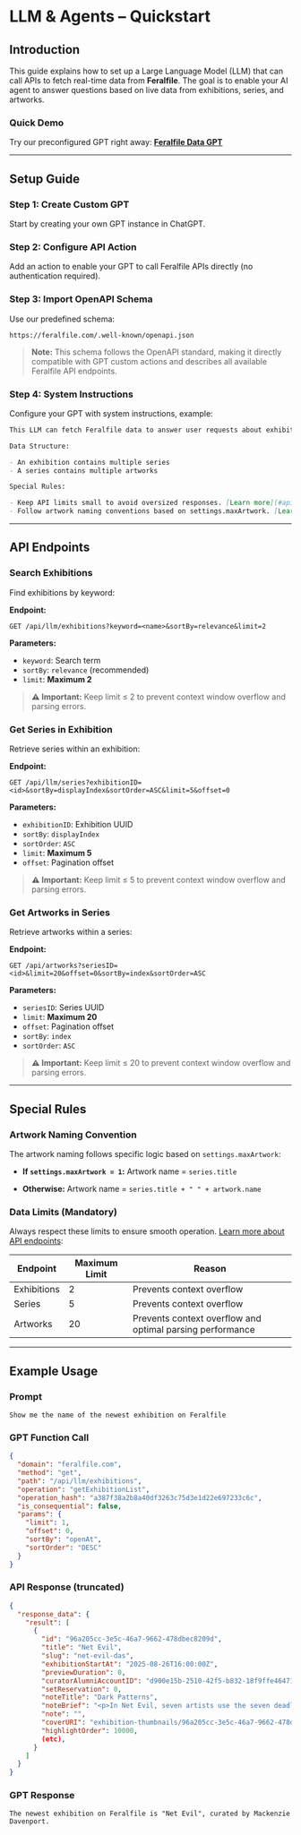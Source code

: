 # LLM & Agents – Quickstart

## Introduction

This guide explains how to set up a Large Language Model (LLM) that can call APIs to fetch real-time data from **Feralfile**. The goal is to enable your AI agent to answer questions based on live data from exhibitions, series, and artworks.

### Quick Demo

Try our preconfigured GPT right away: **[Feralfile Data GPT](https://chatgpt.com/g/g-6894c9f2dfec8191a94e3ae0a7fe82dc-feralfile-data)**

---

## Setup Guide

### Step 1: Create Custom GPT

Start by creating your own GPT instance in ChatGPT.

### Step 2: Configure API Action

Add an action to enable your GPT to call Feralfile APIs directly (no authentication required).

### Step 3: Import OpenAPI Schema

Use our predefined schema:

```
https://feralfile.com/.well-known/openapi.json
```

> **Note:** This schema follows the OpenAPI standard, making it directly compatible with GPT custom actions and describes all available Feralfile API endpoints.

### Step 4: System Instructions

Configure your GPT with system instructions, example:

```markdown
This LLM can fetch Feralfile data to answer user requests about exhibitions, series, and artworks.

Data Structure:

- An exhibition contains multiple series
- A series contains multiple artworks

Special Rules:

- Keep API limits small to avoid oversized responses. [Learn more](#api-endpoints)
- Follow artwork naming conventions based on settings.maxArtwork. [Learn more](#artwork-naming-convention)
```

---

## API Endpoints

### Search Exhibitions

Find exhibitions by keyword:

**Endpoint:**

```http
GET /api/llm/exhibitions?keyword=<name>&sortBy=relevance&limit=2
```

**Parameters:**

- `keyword`: Search term
- `sortBy`: `relevance` (recommended)
- `limit`: **Maximum 2**

> **⚠️ Important:** Keep limit ≤ 2 to prevent context window overflow and parsing errors.

### Get Series in Exhibition

Retrieve series within an exhibition:

**Endpoint:**

```http
GET /api/llm/series?exhibitionID=<id>&sortBy=displayIndex&sortOrder=ASC&limit=5&offset=0
```

**Parameters:**

- `exhibitionID`: Exhibition UUID
- `sortBy`: `displayIndex`
- `sortOrder`: `ASC`
- `limit`: **Maximum 5**
- `offset`: Pagination offset

> **⚠️ Important:** Keep limit ≤ 5 to prevent context window overflow and parsing errors.

### Get Artworks in Series

Retrieve artworks within a series:

**Endpoint:**

```http
GET /api/artworks?seriesID=<id>&limit=20&offset=0&sortBy=index&sortOrder=ASC
```

**Parameters:**

- `seriesID`: Series UUID
- `limit`: **Maximum 20**
- `offset`: Pagination offset
- `sortBy`: `index`
- `sortOrder`: `ASC`

> **⚠️ Important:** Keep limit ≤ 20 to prevent context window overflow and parsing errors.

---

## Special Rules

### Artwork Naming Convention

The artwork naming follows specific logic based on `settings.maxArtwork`:

- **If `settings.maxArtwork = 1`:**
  Artwork name = `series.title`

- **Otherwise:**
  Artwork name = `series.title + " " + artwork.name`

### Data Limits (Mandatory)

Always respect these limits to ensure smooth operation. [Learn more about API endpoints](#api-endpoints):

| Endpoint    | Maximum Limit | Reason                                                    |
| ----------- | ------------- | --------------------------------------------------------- |
| Exhibitions | 2             | Prevents context overflow                                 |
| Series      | 5             | Prevents context overflow                                 |
| Artworks    | 20            | Prevents context overflow and optimal parsing performance |

---

## Example Usage

### Prompt

```
Show me the name of the newest exhibition on Feralfile
```

### GPT Function Call

```json
{
  "domain": "feralfile.com",
  "method": "get",
  "path": "/api/llm/exhibitions",
  "operation": "getExhibitionList",
  "operation_hash": "a387f38a2b8a40df3263c75d3e1d22e697233c6c",
  "is_consequential": false,
  "params": {
    "limit": 1,
    "offset": 0,
    "sortBy": "openAt",
    "sortOrder": "DESC"
  }
}
```

### API Response (truncated)

```json
{
  "response_data": {
    "result": [
      {
        "id": "96a205cc-3e5c-46a7-9662-478dbec8209d",
        "title": "Net Evil",
        "slug": "net-evil-das",
        "exhibitionStartAt": "2025-08-26T16:00:00Z",
        "previewDuration": 0,
        "curatorAlumniAccountID": "d900e15b-2510-42f5-b832-18f9ffe46471",
        "setReservation": 0,
        "noteTitle": "Dark Patterns",
        "noteBrief": "<p>In Net Evil, seven artists use the seven deadly sins to explore how evil inhabits the internet. By reflecting how the web enables misdeeds, each work reveals how the occurrence of nefarious behavior on the internet is not a new phenomenon, but part of a long history of human indecency.</p>",
        "note": "",
        "coverURI": "exhibition-thumbnails/96a205cc-3e5c-46a7-9662-478dbec8209d/1755593015",
        "highlightOrder": 10000,
        (etc),
      }
    ]
  }
}
```

### GPT Response

```
The newest exhibition on Feralfile is "Net Evil", curated by Mackenzie Davenport.
```

